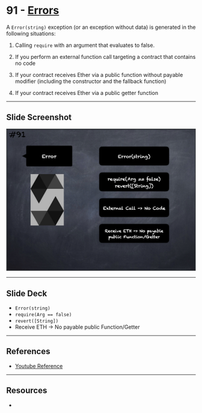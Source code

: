 # 91 - [Errors](Errors.md)
A `Error(string)` exception (or an exception without data) is generated in the following situations:

1.  Calling `require` with an argument that evaluates to false.
    
2.  If you perform an external function call targeting a contract that contains no code
    
3.  If your contract receives Ether via a public function without payable modifier (including the constructor and the fallback function)
    
4.  If your contract receives Ether via a public getter function

___
## Slide Screenshot
![091.png](../images/solidity101/091.png)
___
## Slide Deck
- `Error(string)`
- `require(Arg == false)`
- `revert([String])`
- Receive ETH -> No payable public Function/Getter
___
## References
- [Youtube Reference](https://youtu.be/_oN7XuyhoZA?t=924)

___
## Resources
- 
